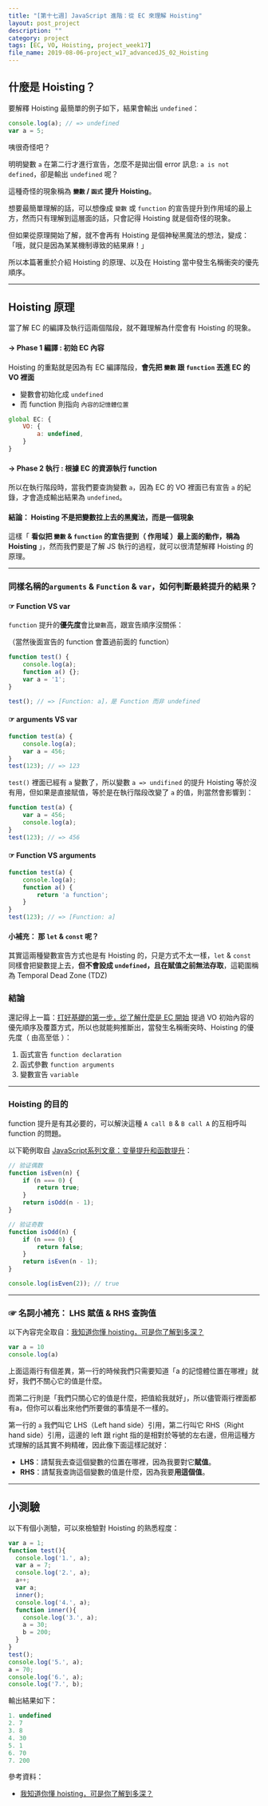 ```yaml
---
title: "[第十七週] JavaScript 進階：從 EC 來理解 Hoisting"
layout: post_project
description: ""
category: project
tags: [EC, VO, Hoisting, project_week17]
file_name: 2019-08-06-project_w17_advancedJS_02_Hoisting
---
```


## 什麼是 Hoisting？

要解釋 Hoisting 最簡單的例子如下，結果會輸出 `undefined`：

```javascript
console.log(a); // => undefined
var a = 5;
```

咦很奇怪吧？ 

明明變數 `a` 在第二行才進行宣告，怎麼不是拋出個 error 訊息: `a is not defined`，卻是輸出 `undefined` 呢？

這種奇怪的現象稱為 **`變數` / `函式` 提升 Hoisting**。

想要最簡單理解的話，可以想像成 `變數` 或 `function` 的宣告提升到作用域的最上方，然而只有理解到這層面的話，只會記得 Hoisting 就是個奇怪的現象。

但如果從原理開始了解，就不會再有 Hoisting 是個神秘黑魔法的想法，變成：「哦，就只是因為某某機制導致的結果麻！」

所以本篇著重於介紹 Hoisting 的原理、以及在 Hoisting 當中發生名稱衝突的優先順序。

---
## Hoisting 原理
當了解 EC 的編譯及執行這兩個階段，就不難理解為什麼會有 Hoisting 的現象。

#### → Phase 1 編譯 : 初始 EC 內容

Hoisting 的重點就是因為有 EC 編譯階段，**會先把 `變數` 跟 `function` 丟進 EC 的 VO 裡面**
- 變數會初始化成 `undefined`
- 而 function 則指向 `內容的記憶體位置`

```javascript
global EC: {
    VO: {
        a: undefined,
    }
}
```

#### → Phase 2 執行 : 根據 EC 的資源執行 function
所以在執行階段時，當我們要查詢變數 `a`，因為 EC 的 VO 裡面已有宣告 `a` 的紀錄，才會造成輸出結果為 `undefined`。

#### 結論： Hoisting 不是把變數拉上去的黑魔法，而是一個現象
這樣「 **看似把 `變數` & `function` 的宣告提到（ 作用域 ）最上面的動作，稱為 Hoisting** 」，然而我們要是了解 JS 執行的過程，就可以很清楚解釋 Hoisting 的原理。

---

### 同樣名稱的`arguments` & `Function` & `var`，如何判斷最終提升的結果？

#### ☞ Function VS var

`function` 提升的**優先度**會比`變數`高，跟宣告順序沒關係：

（當然後面宣告的 function 會蓋過前面的 function）
```javascript
function test() {
    console.log(a);
    function a() {};
    var a = '1';
}

test(); // => [Function: a]，是 Function 而非 undefined
```

#### ☞ arguments VS var

```javascript
function test(a) {
    console.log(a);
    var a = 456;
}
test(123); // => 123
```

`test()` 裡面已經有 `a` 變數了，所以變數 `a => undifined` 的提升 Hoisting 等於沒有用，但如果是直接賦值，等於是在執行階段改變了 `a` 的值，則當然會影響到：

```javascript
function test(a) {
    var a = 456;
    console.log(a);
}
test(123); // => 456
```

#### ☞ Function VS arguments

```javascript
function test(a) {
    console.log(a);
    function a() {
        return 'a function';
    }
}
test(123); // => [Function: a]
```

#### 小補充： 那 `let` & `const` 呢？

其實這兩種變數宣告方式也是有 Hoisting 的，只是方式不太一樣，`let` & `const` 同樣會把變數提上去，**但不會設成 `undefined`，且在賦值之前無法存取**，這範圍稱為 Temporal Dead Zone (TDZ)

### 結論

還記得上一篇：[打好基礎的第一步，從了解什麼是 EC 開始](https://yakimhsu.com/project/project_w17_advancedJS_01_EC.html) 提過 VO 初始內容的優先順序及覆蓋方式，所以也就能夠推斷出，當發生名稱衝突時、Hoisting 的優先度（ 由高至低 ）：

1. 函式宣告 `function declaration`
2. 函式參數 `function arguments`
3. 變數宣告 `variable`


---

### Hoisting 的目的

function 提升是有其必要的，可以解決這種 `A call B` & `B call A` 的互相呼叫 function 的問題。

以下範例取自 [JavaScript系列文章：变量提升和函数提升](https://www.cnblogs.com/liuhe688/p/5891273.html)：

```javascript
// 验证偶数
function isEven(n) {
    if (n === 0) {
        return true;
    }
    return isOdd(n - 1);
}

// 验证奇数
function isOdd(n) {
    if (n === 0) {
        return false;
    }
    return isEven(n - 1);
}

console.log(isEven(2)); // true
```

---

### ☞ 名詞小補充： LHS 賦值 & RHS 查詢值 

以下內容完全取自：[我知道你懂 hoisting，可是你了解到多深？](https://github.com/aszx87410/blog/issues/34)

```javascript
var a = 10
console.log(a)
```

上面這兩行有個差異，第一行的時候我們只需要知道「a 的記憶體位置在哪裡」就好，我們不關心它的值是什麼。

而第二行則是「我們只關心它的值是什麼，把值給我就好」，所以儘管兩行裡面都有a，但你可以看出來他們所要做的事情是不一樣的。

第一行的 `a` 我們叫它 LHS（Left hand side）引用，第二行叫它 RHS（Right hand side）引用，這邊的 left 跟 right 指的是相對於等號的左右邊，但用這種方式理解的話其實不夠精確，因此像下面這樣記就好：

- **LHS**：請幫我去查這個變數的位置在哪裡，因為我要對它**賦值**。
- **RHS**：請幫我查詢這個變數的值是什麼，因為我要**用這個值**。


---

## 小測驗

以下有個小測驗，可以來檢驗對 Hoisting 的熟悉程度：

```javascript
var a = 1;
function test(){
  console.log('1.', a);
  var a = 7;
  console.log('2.', a);
  a++;
  var a;
  inner();
  console.log('4.', a);
  function inner(){
    console.log('3.', a);
    a = 30;
    b = 200;
  }
}
test();
console.log('5.', a);
a = 70;
console.log('6.', a);
console.log('7.', b);
```


輸出結果如下：

```javascript
1. undefined
2. 7
3. 8
4. 30
5. 1
6. 70
7. 200
```

參考資料：
- [我知道你懂 hoisting，可是你了解到多深？](https://github.com/aszx87410/blog/issues/34)